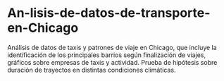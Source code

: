 # An-lisis-de-datos-de-transporte-en-Chicago
Análisis de datos de taxis y patrones de viaje en Chicago, que incluye la identificación de los principales barrios según finalización de viajes, gráficos sobre empresas de taxis y actividad. Prueba de hipótesis sobre duración de trayectos en distintas condiciones climáticas.
